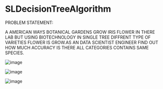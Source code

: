 # SLDecisionTreeAlgorithm

PROBLEM STATEMENT:

A AMERICAN WAYS BOTANICAL GARDENS GROW IRIS FLOWER IN THERE LAB BUT USING BIOTECHNOLOGY IN SINGLE TREE DIFFRENT TYPE OF VARIETIES FLOWER IS GROW.AS AN DATA SCIENTIST ENGINEER FIND OUT HOW MUCH ACCURACY IS THERE ALL CATEGORIES CONTAINS SAME SPECIES.

![image](https://github.com/shyam0522/SLDecisionTreeAlgorithm/assets/143178179/7351b964-d4e6-4fba-a854-f1e867f91a35)

![image](https://github.com/shyam0522/SLDecisionTreeAlgorithm/assets/143178179/d95179cf-d2fd-46e9-9666-6211c214c790)


![image](https://github.com/shyam0522/SLDecisionTreeAlgorithm/assets/143178179/49d6a487-d286-4cad-95d0-6934bee21001)


